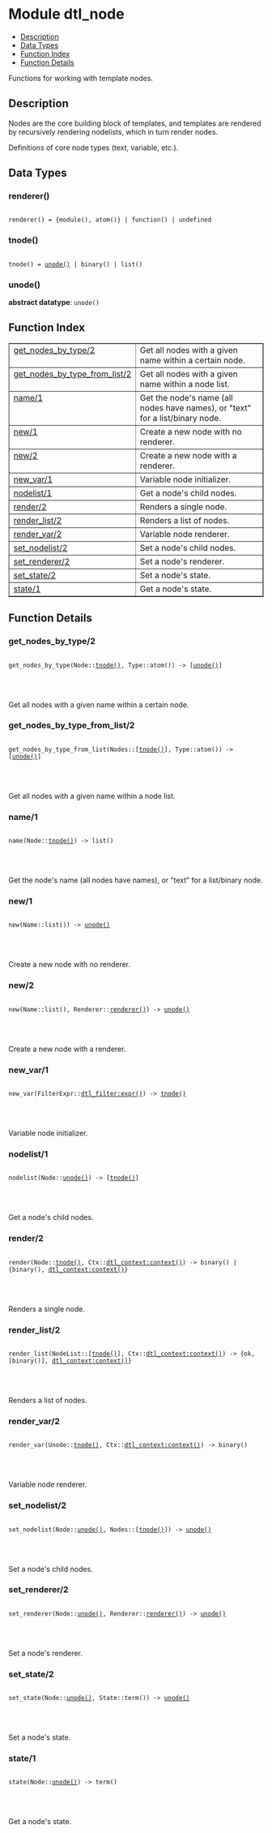 

# Module dtl_node #
* [Description](#description)
* [Data Types](#types)
* [Function Index](#index)
* [Function Details](#functions)


Functions for working with template nodes.

<a name="description"></a>

## Description ##

Nodes are the core
building block of templates, and templates are rendered by
recursively rendering nodelists, which in turn render nodes.


Definitions of core node types (text, variable, etc.).
<a name="types"></a>

## Data Types ##




### <a name="type-renderer">renderer()</a> ###



<pre><code>
renderer() = {module(), atom()} | function() | undefined
</code></pre>





### <a name="type-tnode">tnode()</a> ###



<pre><code>
tnode() = <a href="#type-unode">unode()</a> | binary() | list()
</code></pre>





### <a name="type-unode">unode()</a> ###


__abstract datatype__: `unode()`

<a name="index"></a>

## Function Index ##


<table width="100%" border="1" cellspacing="0" cellpadding="2" summary="function index"><tr><td valign="top"><a href="#get_nodes_by_type-2">get_nodes_by_type/2</a></td><td>Get all nodes with a given name within a certain node.</td></tr><tr><td valign="top"><a href="#get_nodes_by_type_from_list-2">get_nodes_by_type_from_list/2</a></td><td>Get all nodes with a given name within a node list.</td></tr><tr><td valign="top"><a href="#name-1">name/1</a></td><td>Get the node's name (all nodes have names), or "text" for a
list/binary node.</td></tr><tr><td valign="top"><a href="#new-1">new/1</a></td><td>Create a new node with no renderer.</td></tr><tr><td valign="top"><a href="#new-2">new/2</a></td><td>Create a new node with a renderer.</td></tr><tr><td valign="top"><a href="#new_var-1">new_var/1</a></td><td>Variable node initializer.</td></tr><tr><td valign="top"><a href="#nodelist-1">nodelist/1</a></td><td>Get a node's child nodes.</td></tr><tr><td valign="top"><a href="#render-2">render/2</a></td><td>Renders a single node.</td></tr><tr><td valign="top"><a href="#render_list-2">render_list/2</a></td><td>Renders a list of nodes.</td></tr><tr><td valign="top"><a href="#render_var-2">render_var/2</a></td><td>Variable node renderer.</td></tr><tr><td valign="top"><a href="#set_nodelist-2">set_nodelist/2</a></td><td>Set a node's child nodes.</td></tr><tr><td valign="top"><a href="#set_renderer-2">set_renderer/2</a></td><td>Set a node's renderer.</td></tr><tr><td valign="top"><a href="#set_state-2">set_state/2</a></td><td>Set a node's state.</td></tr><tr><td valign="top"><a href="#state-1">state/1</a></td><td>Get a node's state.</td></tr></table>


<a name="functions"></a>

## Function Details ##

<a name="get_nodes_by_type-2"></a>

### get_nodes_by_type/2 ###


<pre><code>
get_nodes_by_type(Node::<a href="#type-tnode">tnode()</a>, Type::atom()) -&gt; [<a href="#type-unode">unode()</a>]
</code></pre>

<br></br>


Get all nodes with a given name within a certain node.
<a name="get_nodes_by_type_from_list-2"></a>

### get_nodes_by_type_from_list/2 ###


<pre><code>
get_nodes_by_type_from_list(Nodes::[<a href="#type-tnode">tnode()</a>], Type::atom()) -&gt; [<a href="#type-unode">unode()</a>]
</code></pre>

<br></br>


Get all nodes with a given name within a node list.
<a name="name-1"></a>

### name/1 ###


<pre><code>
name(Node::<a href="#type-tnode">tnode()</a>) -&gt; list()
</code></pre>

<br></br>


Get the node's name (all nodes have names), or "text" for a
list/binary node.
<a name="new-1"></a>

### new/1 ###


<pre><code>
new(Name::list()) -&gt; <a href="#type-unode">unode()</a>
</code></pre>

<br></br>


Create a new node with no renderer.
<a name="new-2"></a>

### new/2 ###


<pre><code>
new(Name::list(), Renderer::<a href="#type-renderer">renderer()</a>) -&gt; <a href="#type-unode">unode()</a>
</code></pre>

<br></br>


Create a new node with a renderer.
<a name="new_var-1"></a>

### new_var/1 ###


<pre><code>
new_var(FilterExpr::<a href="dtl_filter.md#type-expr">dtl_filter:expr()</a>) -&gt; <a href="#type-tnode">tnode()</a>
</code></pre>

<br></br>


Variable node initializer.
<a name="nodelist-1"></a>

### nodelist/1 ###


<pre><code>
nodelist(Node::<a href="#type-unode">unode()</a>) -&gt; [<a href="#type-tnode">tnode()</a>]
</code></pre>

<br></br>


Get a node's child nodes.
<a name="render-2"></a>

### render/2 ###


<pre><code>
render(Node::<a href="#type-tnode">tnode()</a>, Ctx::<a href="dtl_context.md#type-context">dtl_context:context()</a>) -&gt; binary() | {binary(), <a href="dtl_context.md#type-context">dtl_context:context()</a>}
</code></pre>

<br></br>


Renders a single node.
<a name="render_list-2"></a>

### render_list/2 ###


<pre><code>
render_list(NodeList::[<a href="#type-tnode">tnode()</a>], Ctx::<a href="dtl_context.md#type-context">dtl_context:context()</a>) -&gt; {ok, [binary()], <a href="dtl_context.md#type-context">dtl_context:context()</a>}
</code></pre>

<br></br>


Renders a list of nodes.
<a name="render_var-2"></a>

### render_var/2 ###


<pre><code>
render_var(Unode::<a href="#type-tnode">tnode()</a>, Ctx::<a href="dtl_context.md#type-context">dtl_context:context()</a>) -&gt; binary()
</code></pre>

<br></br>


Variable node renderer.
<a name="set_nodelist-2"></a>

### set_nodelist/2 ###


<pre><code>
set_nodelist(Node::<a href="#type-unode">unode()</a>, Nodes::[<a href="#type-tnode">tnode()</a>]) -&gt; <a href="#type-unode">unode()</a>
</code></pre>

<br></br>


Set a node's child nodes.
<a name="set_renderer-2"></a>

### set_renderer/2 ###


<pre><code>
set_renderer(Node::<a href="#type-unode">unode()</a>, Renderer::<a href="#type-renderer">renderer()</a>) -&gt; <a href="#type-unode">unode()</a>
</code></pre>

<br></br>


Set a node's renderer.
<a name="set_state-2"></a>

### set_state/2 ###


<pre><code>
set_state(Node::<a href="#type-unode">unode()</a>, State::term()) -&gt; <a href="#type-unode">unode()</a>
</code></pre>

<br></br>


Set a node's state.
<a name="state-1"></a>

### state/1 ###


<pre><code>
state(Node::<a href="#type-unode">unode()</a>) -&gt; term()
</code></pre>

<br></br>


Get a node's state.
